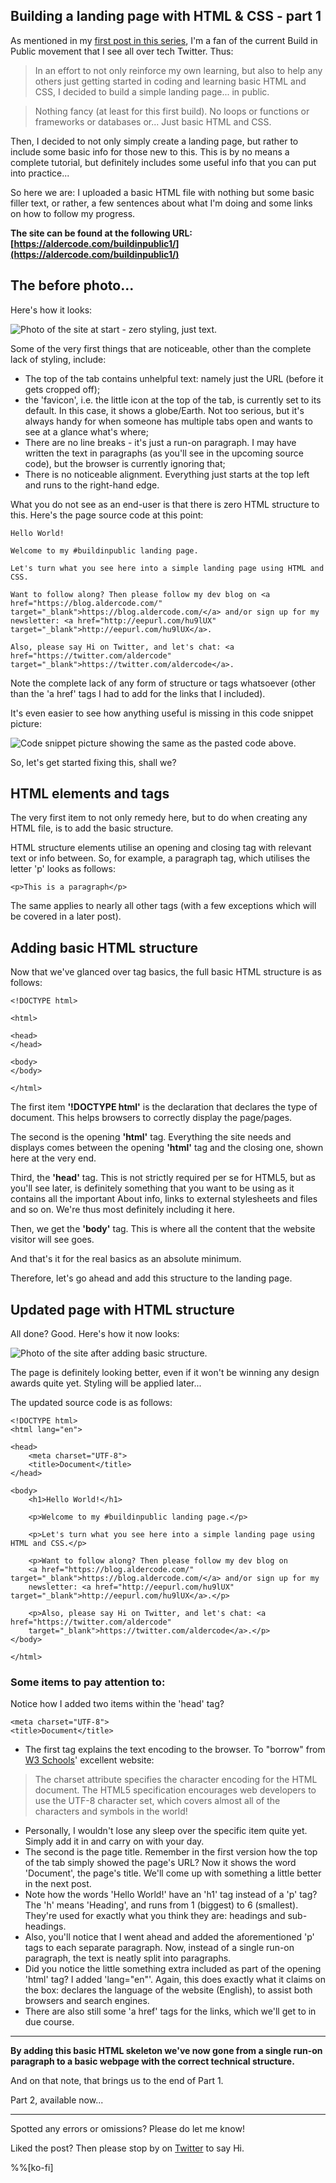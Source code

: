 ## Building a landing page with HTML & CSS - part 1

As mentioned in my [first post in this series](https://blog.aldercode.com/starting-now-buildinpublic-a-series), I'm a fan of the current Build in Public movement that I see all over tech Twitter. Thus:

>In an effort to not only reinforce my own learning, but also to help any others just getting started in coding and learning basic HTML and CSS, I decided to build a simple landing page... in public.

>Nothing fancy (at least for this first build). No loops or functions or frameworks or databases or... Just basic HTML and CSS.

Then, I decided to not only simply create a landing page, but rather to include some basic info for those new to this. This is by no means a complete tutorial, but definitely includes some useful info that you can put into practice...

So here we are: I uploaded a basic HTML file with nothing but some basic filler text, or rather, a few sentences about what I'm doing and some links on how to follow my progress.

**The site can be found at the following URL: [https://aldercode.com/buildinpublic1/](https://aldercode.com/buildinpublic1/)**

## The before photo...

Here's how it looks:

![Photo of the site at start - zero styling, just text.](https://cdn.hashnode.com/res/hashnode/image/upload/v1617794227024/wXfAn9FJs.jpeg "Site 1 pic")

Some of the very first things that are noticeable, other than the complete lack of styling, include:

- The top of the tab contains unhelpful text: namely just the URL (before it gets cropped off);
- the 'favicon', i.e. the little icon at the top of the tab, is currently set to its default. In this case, it shows a globe/Earth. Not too serious, but it's always handy for when someone has multiple tabs open and wants to see at a glance what's where;
- There are no line breaks - it's just a run-on paragraph. I may have written the text in paragraphs (as you'll see in the upcoming source code), but the browser is currently ignoring that;
- There is no noticeable alignment. Everything just starts at the top left and runs to the right-hand edge.

What you do not see as an end-user is that there is zero HTML structure to this. Here's the page source code at this point:

```
Hello World!

Welcome to my #buildinpublic landing page.

Let's turn what you see here into a simple landing page using HTML and CSS. 

Want to follow along? Then please follow my dev blog on <a href="https://blog.aldercode.com/" target="_blank">https://blog.aldercode.com/</a> and/or sign up for my newsletter: <a href="http://eepurl.com/hu9lUX" target="_blank">http://eepurl.com/hu9lUX</a>.

Also, please say Hi on Twitter, and let's chat: <a href="https://twitter.com/aldercode" target="_blank">https://twitter.com/aldercode</a>.
``` 

Note the complete lack of any form of structure or tags whatsoever (other than the 'a href' tags I had to add for the links that I included).

It's even easier to see how anything useful is missing in this code snippet picture:

![Code snippet picture showing the same as the pasted code above.](https://cdn.hashnode.com/res/hashnode/image/upload/v1617794576765/_BCMy4BqB.png "Code Snippet 1")

So, let's get started fixing this, shall we? 

## HTML elements and tags ##
The very first item to not only remedy here, but to do when creating any HTML file, is to add the basic structure. 

HTML structure elements utilise an opening and closing tag with relevant text or info between. So, for example, a paragraph tag, which utilises the letter 'p' looks as follows:

```
<p>This is a paragraph</p>
```

The same applies to nearly all other tags (with a few exceptions which will be covered in a later post).

## Adding basic HTML structure ##
Now that we've glanced over tag basics, the full basic HTML structure is as follows:


```
<!DOCTYPE html>

<html>

<head>
</head>

<body>
</body>

</html>
``` 

The first item **'!DOCTYPE html'** is the declaration that declares the type of document. This helps browsers to correctly display the page/pages.

The second is the opening **'html'** tag. Everything the site needs and displays comes between the opening **'html'** tag and the closing one, shown here at the very end.

Third, the **'head'** tag. This is not strictly required per se for HTML5, but as you'll see later, is definitely something that you want to be using as it contains all the important About info, links to external stylesheets and files and so on. We're thus most definitely including it here.

Then, we get the **'body'** tag. This is where all the content that the website visitor will see goes.

And that's it for the real basics as an absolute minimum. 

Therefore, let's go ahead and add this structure to the landing page. 

## Updated page with HTML structure ##

All done? Good. Here's how it now looks:

![Photo of the site after adding basic structure.](https://cdn.hashnode.com/res/hashnode/image/upload/v1617801852212/1V7ufKeNU.jpeg "Site 3 pic")

The page is definitely looking better, even if it won't be winning any design awards quite yet. Styling will be applied later...

The updated source code is as follows:

```
<!DOCTYPE html>
<html lang="en">

<head>
    <meta charset="UTF-8">
    <title>Document</title>
</head>

<body>
    <h1>Hello World!</h1>

    <p>Welcome to my #buildinpublic landing page.</p>

    <p>Let's turn what you see here into a simple landing page using HTML and CSS.</p>

    <p>Want to follow along? Then please follow my dev blog on
    <a href="https://blog.aldercode.com/" target="_blank">https://blog.aldercode.com/</a> and/or sign up for my
    newsletter: <a href="http://eepurl.com/hu9lUX" target="_blank">http://eepurl.com/hu9lUX</a>.</p>

    <p>Also, please say Hi on Twitter, and let's chat: <a href="https://twitter.com/aldercode"
    target="_blank">https://twitter.com/aldercode</a>.</p>
</body>

</html>
```

### Some items to pay attention to: ###

Notice how I added two items within the 'head' tag?

```
<meta charset="UTF-8">
<title>Document</title>
```


- The first tag explains the text encoding to the browser. To "borrow" from [W3 Schools](https://www.w3schools.com/tags/att_meta_charset.asp)' excellent website:

> The charset attribute specifies the character encoding for the HTML document.
> The HTML5 specification encourages web developers to use the UTF-8 character set, which covers almost all of the characters and symbols in the world!

- Personally, I wouldn't lose any sleep over the specific item quite yet. Simply add it in and carry on with your day.
- The second is the page title. Remember in the first version how the top of the tab simply showed the page's URL? Now it shows the word 'Document', the page's title. We'll come up with something a little better in the next post.
- Note how the words 'Hello World!' have an 'h1' tag instead of a 'p' tag? The 'h' means 'Heading', and runs from 1 (biggest) to 6 (smallest). They're used for exactly what you think they are: headings and sub-headings.
- Also, you'll notice that I went ahead and added the aforementioned 'p' tags to each separate paragraph. Now, instead of a single run-on paragraph, the text is neatly split into paragraphs.
- Did you notice the little something extra included as part of the opening 'html' tag? I added 'lang="en"'. Again, this does exactly what it claims on the box: declares the language of the website (English), to assist both browsers and search engines.
- There are also still some 'a href' tags for the links, which we'll get to in due course.

---
**By adding this basic HTML skeleton we've now gone from a single run-on paragraph to a basic webpage with the correct technical structure.**

And on that note, that brings us to the end of Part 1. 

Part 2, available now...

---
Spotted any errors or omissions? Please do let me know!

Liked the post? Then please stop by on [Twitter](https://twitter.com/aldercode) to say Hi. 

%%[ko-fi]